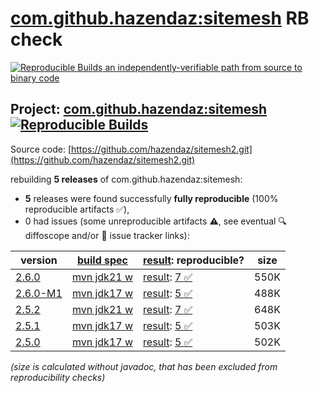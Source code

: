 [com.github.hazendaz:sitemesh](https://central.sonatype.com/artifact/com.github.hazendaz/sitemesh/versions) RB check
=======

[![Reproducible Builds](https://reproducible-builds.org/images/logos/rb.svg) an independently-verifiable path from source to binary code](https://reproducible-builds.org/)

## Project: [com.github.hazendaz:sitemesh](https://central.sonatype.com/artifact/com.github.hazendaz/sitemesh/versions) [![Reproducible Builds](https://img.shields.io/endpoint?url=https://raw.githubusercontent.com/jvm-repo-rebuild/reproducible-central/master/content/com/github/hazendaz/sitemesh/badge.json)](https://github.com/jvm-repo-rebuild/reproducible-central/blob/master/content/com/github/hazendaz/sitemesh/README.md)

Source code: [https://github.com/hazendaz/sitemesh2.git](https://github.com/hazendaz/sitemesh2.git)

rebuilding **5 releases** of com.github.hazendaz:sitemesh:
- **5** releases were found successfully **fully reproducible** (100% reproducible artifacts :white_check_mark:),
- 0 had issues (some unreproducible artifacts :warning:, see eventual :mag: diffoscope and/or :memo: issue tracker links):

| version | [build spec](/BUILDSPEC.md) | [result](https://reproducible-builds.org/docs/jvm/): reproducible? | size |
| -- | --------- | ------ | -- |
| [2.6.0](https://central.sonatype.com/artifact/com.github.hazendaz/sitemesh/2.6.0/pom) | [mvn jdk21 w](sitemesh-2.6.0.buildspec) | [result](sitemesh-2.6.0.buildinfo): [7 :white_check_mark: ](sitemesh-2.6.0.buildcompare) | 550K |
| [2.6.0-M1](https://central.sonatype.com/artifact/com.github.hazendaz/sitemesh/2.6.0-M1/pom) | [mvn jdk17 w](sitemesh-2.6.0-M1.buildspec) | [result](sitemesh-2.6.0-M1.buildinfo): [5 :white_check_mark: ](sitemesh-2.6.0-M1.buildcompare) | 488K |
| [2.5.2](https://central.sonatype.com/artifact/com.github.hazendaz/sitemesh/2.5.2/pom) | [mvn jdk21 w](sitemesh-2.5.2.buildspec) | [result](sitemesh-2.5.2.buildinfo): [7 :white_check_mark: ](sitemesh-2.5.2.buildcompare) | 648K |
| [2.5.1](https://central.sonatype.com/artifact/com.github.hazendaz/sitemesh/2.5.1/pom) | [mvn jdk17 w](sitemesh-2.5.1.buildspec) | [result](sitemesh-2.5.1.buildinfo): [5 :white_check_mark: ](sitemesh-2.5.1.buildcompare) | 503K |
| [2.5.0](https://central.sonatype.com/artifact/com.github.hazendaz/sitemesh/2.5.0/pom) | [mvn jdk17 w](sitemesh-2.5.0.buildspec) | [result](sitemesh-2.5.0.buildinfo): [5 :white_check_mark: ](sitemesh-2.5.0.buildcompare) | 502K |

<i>(size is calculated without javadoc, that has been excluded from reproducibility checks)</i>
